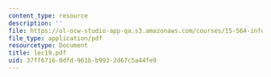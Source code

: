 ```yaml
---
content_type: resource
description: ''
file: https://ol-ocw-studio-app-qa.s3.amazonaws.com/courses/15-564-information-technology-i-spring-2003/37ff67160dfd961bb9932d67c5a44fe9_lec19.pdf
file_type: application/pdf
resourcetype: Document
title: lec19.pdf
uid: 37ff6716-0dfd-961b-b993-2d67c5a44fe9
---
```

